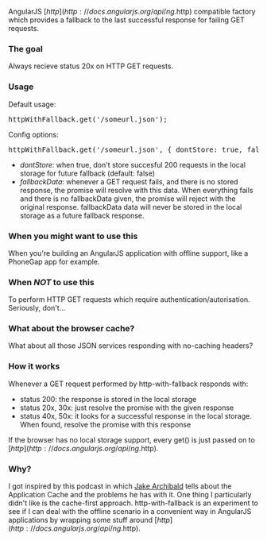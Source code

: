 AngularJS [$http](http://docs.angularjs.org/api/ng.$http) compatible factory which provides a fallback to the last successful response for failing GET requests.

### The goal
Always recieve status 20x on HTTP GET requests.

### Usage
Default usage:
<pre>httpWithFallback.get('/someurl.json');</pre>

Config options:
<pre>httpWithFallback.get('/someurl.json', { dontStore: true, fallbackData: { 'key': 'value' } });</pre>

- *dontStore*: when true, don't store succesful 200 requests in the local storage for future fallback (default: false)
- *fallbackData*: whenever a GET request fails, and there is no stored response, the promise will resolve with this data. When everything fails and there is no fallbackData given, the promise will reject with the original response. fallbackData data will never be stored in the local storage as a future fallback response.

### When you might want to use this
When you're building an AngularJS application with offline support, like a PhoneGap app for example.

### When *NOT* to use this
To perform HTTP GET requests which require authentication/autorisation. Seriously, don't...

### What about the browser cache?
What about all those JSON services responding with no-caching headers?

### How it works
Whenever a GET request performed by http-with-fallback responds with:
- status 200: the response is stored in the local storage
- status 20x, 30x: just resolve the promise with the given response
- status 40x, 50x: it looks for a successful response in the local storage. When found, resolve the promise with this response 

If the browser has no local storage support, every get() is just passed on to [$http](http://docs.angularjs.org/api/ng.$http).

### Why?
I got inspired by this podcast in which [Jake Archibald](http://jakearchibald.com/) tells about the Application Cache and the problems he has with it. One thing I particularly didn't like is the cache-first approach.
http-with-fallback is an experiment to see if I can deal with the offline scenario in a convenient way in AngularJS applications by wrapping some stuff around [$http](http://docs.angularjs.org/api/ng.$http).